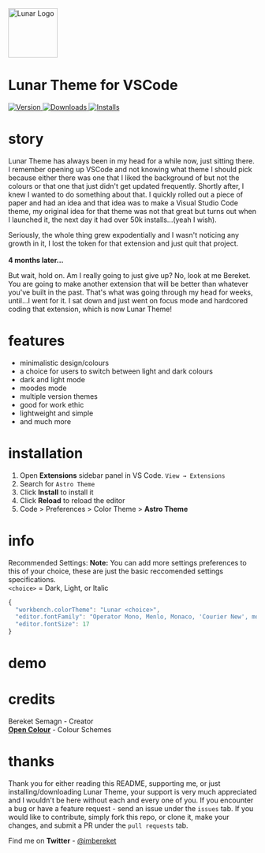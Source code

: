
<img alt="Lunar Logo" src="https://ph-files.imgix.net/4cfdf81d-87d6-44d5-af96-1ebce322f9ef.gif?auto=format&auto=compress&codec=mozjpeg&cs=strip&w=100&h=100&fit=crop" width="100" />


<h1>Lunar Theme for VSCode</h1>


 <a href="https://marketplace.visualstudio.com/items?itemName=bereketsemagn.Lunar">
    <img alt="Version" src="https://img.shields.io/visual-studio-marketplace/v/bereketsemagn.Lunar" />
  </a>
 
  <a href="https://marketplace.visualstudio.com/items?itemName=bereketsemagn.Lunar">
    <img alt="Downloads" src="https://img.shields.io/visual-studio-marketplace/d/bereketsemagn.Lunar" />
  </a>
  
   <a href="https://marketplace.visualstudio.com/items?itemName=bereketsemagn.Lunar">
    <img alt="Installs" src="https://img.shields.io/visual-studio-marketplace/i/bereketsemagn.Lunar" />
  </a>



# story

Lunar Theme has always been in my head for a while now, just sitting there. I remember opening up VSCode and not knowing what theme I should pick because either there was one that I liked the background of but not the colours or that one that just didn't get updated frequently. Shortly after, I knew I wanted to do something about that. I quickly rolled out a piece of paper and had an idea and that idea was to make a Visual Studio Code theme, my original idea for that theme was not that great but turns out when I launched it, the next day it had over 50k installs...(yeah I wish). 

Seriously, the whole thing grew expodentially and I wasn't noticing any growth in it, I lost the token for that extension and just quit that project. 
<br><br> <b>4 months later...</b>

But wait, hold on. Am I really going to just give up? No, look at me Bereket. You are going to make another extension that will be better than whatever you've built in the past. That's what was going through my head for weeks, until...I went for it. I sat down and just went on focus mode and hardcored coding that extension, which is now Lunar Theme!

# features

- minimalistic design/colours
- a choice for users to switch between light and dark colours
- dark and light mode
- moodes mode
- multiple version themes
- good for work ethic
- lightweight and simple
- and much more

# installation 

1. Open **Extensions** sidebar panel in VS Code. `View → Extensions`
2. Search for `Astro Theme`
3. Click **Install** to install it
4. Click **Reload** to reload the editor
5. Code > Preferences > Color Theme > **Astro Theme**

# info

Recommended Settings:
**Note:** You can add more settings preferences to this of your choice, these are just the basic reccomended settings specifications. <br> 
```<choice>``` = Dark, Light, or Italic
 
```js
{
  "workbench.colorTheme": "Lunar <choice>",
  "editor.fontFamily": "Operator Mono, Menlo, Monaco, 'Courier New', monospace",
  "editor.fontSize": 17
}
```

# demo

# credits

Bereket Semagn - Creator <br>
<a href="https://yeun.github.io/open-color/"><b>Open Colour</b></a> - Colour Schemes

# thanks

Thank you for either reading this README, supporting me, or just installing/downloading Lunar Theme, your support is very much appreciated and I wouldn't be here without each and every one of you. If you encounter a bug or have a feature request - send an issue under the `issues` tab. If you would like to contribute, simply fork this repo, or clone it, make your changes, and submit a PR under the `pull requests` tab. 

Find me on **Twitter** - <a href="https://twitter.com/imbereket">@imbereket</a>
